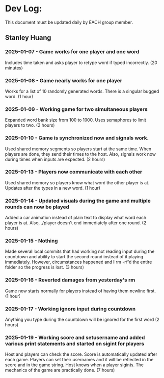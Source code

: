 # Dev Log:

This document must be updated daily by EACH group member.

## Stanley Huang

### 2025-01-07 - Game works for one player and one word
Includes time taken and asks player to retype word if typed incorrectly. (20 minutes)

### 2025-01-08 - Game nearly works for one player
Works for a list of 10 randomly generated words. There is a singular bugged word. (1 hour)

### 2025-01-09 - Working game for two simultaneous players
Expanded word bank size from 100 to 1000. Uses semaphores to limit players to two. (2 hours)

### 2025-01-10 - Game is synchronized now and signals work.
Used shared memory segments so players start at the same time. When players are done, they send their times to the host. Also, signals work now during times when inputs are expected. (2 hours)

### 2025-01-13 - Players now communicate with each other
Used shared memory so players know what word the other player is at. Updates after the types in a new word. (1 hour)

### 2025-01-14 - Updated visuals during the game and multiple rounds can now be played
Added a car animation instead of plain text to display what word each player is at. Also, ./player doesn't end immediately after one round. (2 hours)

### 2025-01-15 - Nothing
Made several local commits that had working not reading input during the countdown and ability to start the second round instead of it playing immediately. However, circumstances happened and I rm -rf'd the entire folder so the progress is lost. (3 hours)

### 2025-01-16 - Reverted damages from yesterday's rm
Game now starts normally for players instead of having them newline first. (1 hour)

### 2025-01-17 - Working ignore input during countdown
Anything you type during the countdown will be ignored for the first word (2 hours)

### 2025-01-19 - Working score and setusername and added various print statements and started on sigint for players
Host and players can check the score. Score is automatically updated after each game. Players can set their usernames and it will be reflected in the score and in the game string. Host knows when a player sigints. The mechanics of the game are practically done. (7 hours)